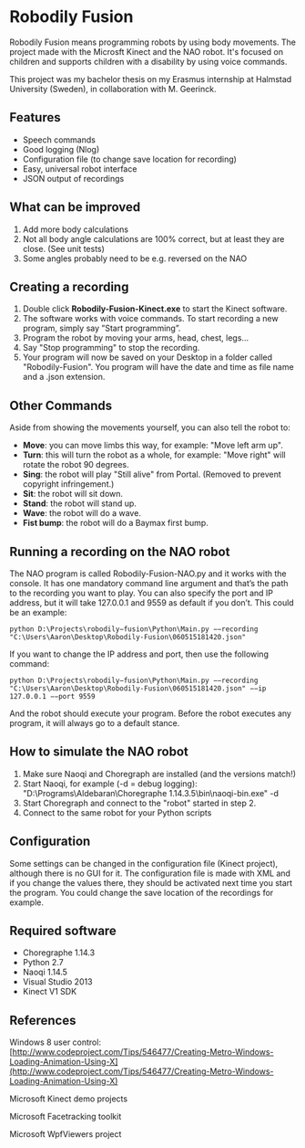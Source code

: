 #  Robodily Fusion #

Robodily Fusion means programming robots by using body movements. The project made with the Microsft Kinect and the NAO robot. It's focused on children and supports children with a disability by using voice commands.

This project was my bachelor thesis on my Erasmus internship at Halmstad University (Sweden), in collaboration with M. Geerinck. 

## Features ##

* Speech commands
* Good logging (Nlog)
* Configuration file (to change save location for recording)
* Easy, universal robot interface
* JSON output of recordings

## What can be improved ##

1. Add more body calculations
2. Not all body angle calculations are 100% correct, but at least they are close. (See unit tests)
3. Some angles probably need to be e.g. reversed on the NAO

## Creating a recording ##

1. Double click **Robodily-Fusion-Kinect.exe** to start the Kinect software.
2. The software works with voice commands. To start recording a new program, simply say ”Start programming”.
3. Program the robot by moving your arms, head, chest, legs...
4. Say "Stop programming" to stop the recording.
5. Your program will now be saved on your Desktop in a folder called "Robodily-Fusion". You program will have the date and time as file name and a .json extension.

## Other Commands ##

Aside from showing the movements yourself, you can also tell the robot to:

* **Move**: you can move limbs this way, for example: "Move left arm up".
* **Turn**: this will turn the robot as a whole, for example: "Move right" will rotate the robot 90 degrees.
* **Sing**: the robot will play "Still alive" from Portal. (Removed to prevent copyright infringement.)
* **Sit**: the robot will sit down.
* **Stand**: the robot will stand up.
* **Wave**: the robot will do a wave.
* **Fist bump**: the robot will do a Baymax first bump.

## Running a recording on the NAO robot ##

The NAO program is called Robodily-Fusion-NAO.py and it works with the console. It has one mandatory command line argument and that’s the path to the recording you want to play. You can also specify the port and IP address, but it will take 127.0.0.1 and 9559 as default if you don’t. This could be an example: 

```python D:\Projects\robodily−fusion\Python\Main.py −−recording "C:\Users\Aaron\Desktop\Robodily-Fusion\060515181420.json"``` 

If you want to change the IP address and port, then use the following command: 

```python D:\Projects\robodily−fusion\Python\Main.py −−recording "C:\Users\Aaron\Desktop\Robodily-Fusion\060515181420.json" −−ip 127.0.0.1 −−port 9559```

And the robot should execute your program. Before the robot executes any program, it will always go to a default stance.

## How to simulate the NAO robot ##

1. Make sure Naoqi and Choregraph are installed (and the versions match!)
2. Start Naoqi, for example (-d = debug logging): "D:\Programs\Aldebaran\Choregraphe 1.14.3.5\bin\naoqi-bin.exe" -d
3. Start Choregraph and connect to the "robot" started in step 2.
4. Connect to the same robot for your Python scripts

## Configuration ##

Some settings can be changed in the configuration file (Kinect project), although there is no GUI for it. The configuration file is made with XML and if you change the values there, they should be activated next time you start the program. You could change the save location of the recordings for example.

## Required software ##

* Choregraphe 1.14.3
* Python 2.7
* Naoqi 1.14.5
* Visual Studio 2013
* Kinect V1 SDK

## References ##

Windows 8 user control: [http://www.codeproject.com/Tips/546477/Creating-Metro-Windows-Loading-Animation-Using-X](http://www.codeproject.com/Tips/546477/Creating-Metro-Windows-Loading-Animation-Using-X)

Microsoft Kinect demo projects

Microsoft Facetracking toolkit

Microsoft WpfViewers project

